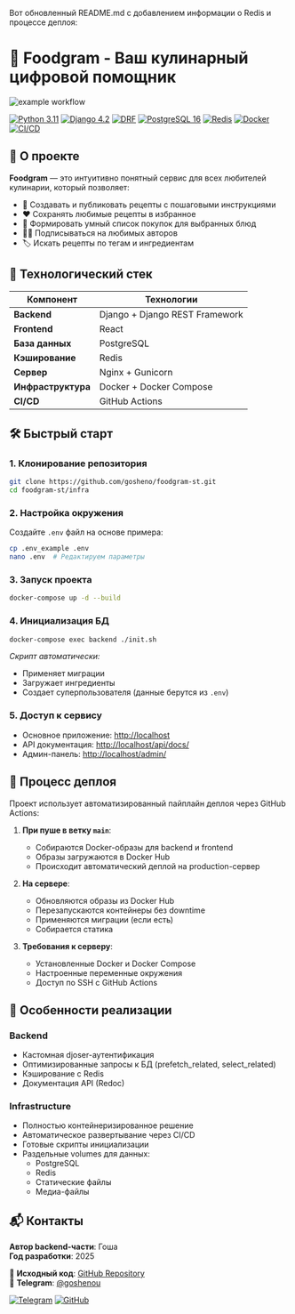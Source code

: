 Вот обновленный README.md с добавлением информации о Redis и процессе деплоя:

# 🍳 Foodgram - Ваш кулинарный цифровой помощник  
![example workflow](https://github.com/NIK-TIGER-BILL/foodgram-project-react/actions/workflows/foodgram_workflow.yml/badge.svg)  

[![Python 3.11](https://img.shields.io/badge/Python-3.11-3776AB?logo=python&logoColor=white)](https://www.python.org/)
[![Django 4.2](https://img.shields.io/badge/Django-4.2-092E20?logo=django&logoColor=white)](https://www.djangoproject.com/)
[![DRF](https://img.shields.io/badge/DRF-3.14-9F1D20?logo=django&logoColor=white)](https://www.django-rest-framework.org/)
[![PostgreSQL 16](https://img.shields.io/badge/PostgreSQL-16-336791?logo=postgresql&logoColor=white)](https://www.postgresql.org/)
[![Redis](https://img.shields.io/badge/Redis-7.0-DC382D?logo=redis&logoColor=white)](https://redis.io/)
[![Docker](https://img.shields.io/badge/Docker-24.0-2496ED?logo=docker&logoColor=white)](https://www.docker.com/)
[![CI/CD](https://img.shields.io/badge/GitHub_Actions-✔-2088FF?logo=github-actions&logoColor=white)](https://github.com/features/actions)

## 🌟 О проекте

**Foodgram** — это интуитивно понятный сервис для всех любителей кулинарии, который позволяет:

- 📖 Создавать и публиковать рецепты с пошаговыми инструкциями  
- ❤️ Сохранять любимые рецепты в избранное  
- 🛒 Формировать умный список покупок для выбранных блюд  
- 👨‍🍳 Подписываться на любимых авторов  
- 🏷️ Искать рецепты по тегам и ингредиентам  

## 🚀 Технологический стек

| Компонент       | Технологии                          |
|-----------------|-------------------------------------|
| **Backend**     | Django + Django REST Framework      |
| **Frontend**    | React                               |
| **База данных** | PostgreSQL                          |
| **Кэширование** | Redis                               |
| **Сервер**      | Nginx + Gunicorn                    |
| **Инфраструктура** | Docker + Docker Compose         |
| **CI/CD**       | GitHub Actions                      |

## 🛠️ Быстрый старт

### 1. Клонирование репозитория
```bash
git clone https://github.com/gosheno/foodgram-st.git
cd foodgram-st/infra
```

### 2. Настройка окружения
Создайте `.env` файл на основе примера:
```bash
cp .env_example .env
nano .env  # Редактируем параметры
```

### 3. Запуск проекта
```bash
docker-compose up -d --build
```

### 4. Инициализация БД
```bash
docker-compose exec backend ./init.sh
```
*Скрипт автоматически:*
- Применяет миграции
- Загружает ингредиенты
- Создает суперпользователя (данные берутся из `.env`)

### 5. Доступ к сервису
- Основное приложение: [http://localhost](http://localhost)  
- API документация: [http://localhost/api/docs/](http://localhost/api/docs/)  
- Админ-панель: [http://localhost/admin/](http://localhost/admin/)  

## 🚀 Процесс деплоя

Проект использует автоматизированный пайплайн деплоя через GitHub Actions:

1. **При пуше в ветку `main`**:
   - Собираются Docker-образы для backend и frontend
   - Образы загружаются в Docker Hub
   - Происходит автоматический деплой на production-сервер

2. **На сервере**:
   - Обновляются образы из Docker Hub
   - Перезапускаются контейнеры без downtime
   - Применяются миграции (если есть)
   - Собирается статика

3. **Требования к серверу**:
   - Установленные Docker и Docker Compose
   - Настроенные переменные окружения
   - Доступ по SSH с GitHub Actions

## 🎯 Особенности реализации

### Backend
- Кастомная djoser-аутентификация  
- Оптимизированные запросы к БД (prefetch_related, select_related)  
- Кэширование с Redis  
- Документация API (Redoc)  

### Infrastructure
- Полностью контейнеризированное решение  
- Автоматическое развертывание через CI/CD  
- Готовые скрипты инициализации  
- Раздельные volumes для данных:
  - PostgreSQL
  - Redis
  - Статические файлы
  - Медиа-файлы

## 📬 Контакты

**Автор backend-части**: Гоша  
**Год разработки**: 2025  

📂 **Исходный код**: [GitHub Repository](https://github.com/gosheno/foodgram-st)  
📨 **Telegram**: [@goshenou](https://t.me/goshenou)

[![Telegram](https://img.shields.io/badge/-Telegram-26A5E4?style=flat&logo=telegram&logoColor=white)](https://t.me/goshenou)
[![GitHub](https://img.shields.io/badge/-GitHub-181717?style=flat&logo=github)](https://github.com/gosheno)